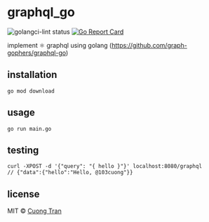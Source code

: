 # graphql_go

![golangci-lint status](https://github.com/103cuong/graphql_go/workflows/golangci-lint/badge.svg)
[![Go Report Card](https://goreportcard.com/badge/github.com/103cuong/graphql_go)](https://goreportcard.com/report/github.com/103cuong/graphql_go)

implement ⚛️ graphql using golang (https://github.com/graph-gophers/graphql-go)

## installation

```shell script
go mod download
```

## usage

```shell script
go run main.go
```

## testing

```shell script
curl -XPOST -d '{"query": "{ hello }"}' localhost:8080/graphql
// {"data":{"hello":"Hello, @103cuong"}}
```

## license

MIT © [Cuong Tran](https://github.com/103cuong)